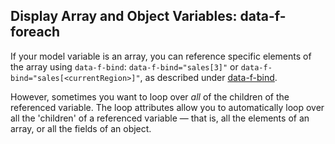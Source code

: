 ## Display Array and Object Variables: data-f-foreach

If your model variable is an array, you can reference specific elements of the array using `data-f-bind`: `data-f-bind="sales[3]"` or `data-f-bind="sales[<currentRegion>]"`, as described under [data-f-bind](../../binds/default-bind-attr/).

However, sometimes you want to loop over *all* of the children of the referenced variable. The loop attributes allow you to automatically loop over all the 'children' of a referenced variable &mdash; that is, all the elements of an array, or all the fields of an object.
